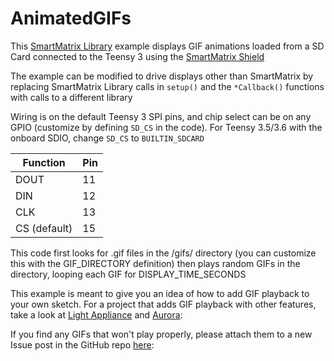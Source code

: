 AnimatedGIFs
============
This [SmartMatrix Library](http://docs.pixelmatix.com/SmartMatrix/index.html) example displays GIF animations loaded from a SD Card connected to the Teensy 3 using the [SmartMatrix Shield](http://docs.pixelmatix.com/SmartMatrix/shieldref.html)

The example can be modified to drive displays other than SmartMatrix by replacing SmartMatrix Library calls in `setup()` and the `*Callback()` functions with calls to a different library

Wiring is on the default Teensy 3 SPI pins, and chip select can be on any GPIO (customize by defining `SD_CS` in the code).  For Teensy 3.5/3.6 with the onboard SDIO, change `SD_CS` to `BUILTIN_SDCARD`

Function     | Pin
-------------|----
DOUT         |  11
DIN          |  12
CLK          |  13
CS (default) |  15

This code first looks for .gif files in the /gifs/ directory (you can customize this with the GIF_DIRECTORY definition) then plays random GIFs in the directory, looping each GIF for DISPLAY_TIME_SECONDS

This example is meant to give you an idea of how to add GIF playback to your own sketch.  For a project that adds GIF playback with other features, take a look at [Light Appliance](https://github.com/CraigLindley/LightAppliance) and [Aurora](https://github.com/pixelmatix/aurora):

If you find any GIFs that won't play properly, please attach them to a new
Issue post in the GitHub repo [here](https://github.com/pixelmatix/AnimatedGIFs/issues):
